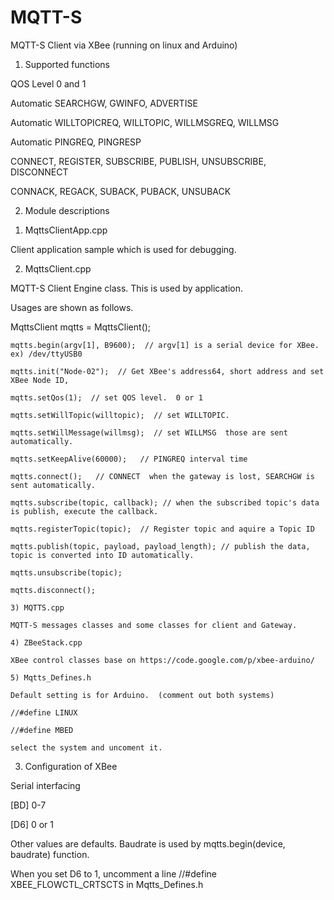 MQTT-S
======

MQTT-S Client via XBee  (running on linux and Arduino)

  1. Supported functions
  
  QOS Level 0 and 1
  
  Automatic SEARCHGW, GWINFO, ADVERTISE
  
  Automatic WILLTOPICREQ, WILLTOPIC, WILLMSGREQ, WILLMSG
  
  Automatic PINGREQ, PINGRESP
  
  CONNECT, REGISTER, SUBSCRIBE, PUBLISH, UNSUBSCRIBE, DISCONNECT

  CONNACK, REGACK, SUBACK, PUBACK, UNSUBACK
  
  2. Module descriptions
  
  1) MqttsClientApp.cpp
  
  Client application sample which is used for debugging.

  2) MqttsClient.cpp
  
  MQTT-S Client Engine class. This is used by application.
  
  Usages are shown as follows.
  
  MqttsClient mqtts = MqttsClient();



    mqtts.begin(argv[1], B9600);  // argv[1] is a serial device for XBee. ex) /dev/ttyUSB0
    
    mqtts.init("Node-02");  // Get XBee's address64, short address and set XBee Node ID, 
    
    mqtts.setQos(1);  // set QOS level.  0 or 1
    
    mqtts.setWillTopic(willtopic);  // set WILLTOPIC. 
    
    mqtts.setWillMessage(willmsg);  // set WILLMSG  those are sent automatically.
    
    mqtts.setKeepAlive(60000);   // PINGREQ interval time
    
    mqtts.connect();   // CONNECT  when the gateway is lost, SEARCHGW is sent automatically.

    mqtts.subscribe(topic, callback); // when the subscribed topic's data is publish, execute the callback.
    
    mqtts.registerTopic(topic);  // Register topic and aquire a Topic ID
    
    mqtts.publish(topic, payload, payload_length); // publish the data, topic is converted into ID automatically.
    
    mqtts.unsubscribe(topic);
    
    mqtts.disconnect();
    
    3) MQTTS.cpp
    
    MQTT-S messages classes and some classes for client and Gateway.
    
    4) ZBeeStack.cpp
    
    XBee control classes base on https://code.google.com/p/xbee-arduino/ 
    
    5) Mqtts_Defines.h
    
    Default setting is for Arduino.  (comment out both systems)
    
    //#define LINUX 
    
    //#define MBED
    
    select the system and uncoment it.
   
   
  
  3. Configuration of XBee
  
  Serial interfacing
  
  [BD] 0-7           
  
  [D6] 0 or 1

  Other values are defaults. Baudrate is used by  mqtts.begin(device, baudrate) function.
  
  When you set D6 to 1, uncomment a line //#define XBEE_FLOWCTL_CRTSCTS in Mqtts_Defines.h
  
  
  
